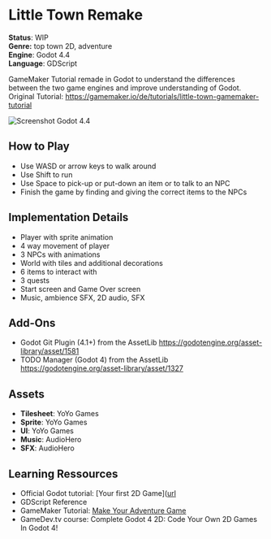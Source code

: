 # Little Town Remake

**Status**: WIP  
**Genre:** top town 2D, adventure  
**Engine**: Godot 4.4  
**Language**: GDScript  

GameMaker Tutorial remade in Godot to understand the differences between the two game engines and improve understanding of Godot.  
Original Tutorial: https://gamemaker.io/de/tutorials/little-town-gamemaker-tutorial

![Screenshot Godot 4.4](https://i.imgur.com/G9iwKYq.png)

## How to Play
- Use WASD or arrow keys to walk around
- Use Shift to run
- Use Space to pick-up or put-down an item or to talk to an NPC
- Finish the game by finding and giving the correct items to the NPCs

## Implementation Details
- Player with sprite animation
- 4 way movement of player
- 3 NPCs with animations
- World with tiles and additional decorations
- 6 items to interact with
- 3 quests
- Start screen and Game Over screen
- Music, ambience SFX, 2D audio, SFX

## Add-Ons
- Godot Git Plugin (4.1+) from the AssetLib https://godotengine.org/asset-library/asset/1581
- TODO Manager (Godot 4) from the AssetLib https://godotengine.org/asset-library/asset/1327

## Assets
- **Tilesheet**: YoYo Games
- **Sprite**: YoYo Games
- **UI**: YoYo Games
- **Music**: AudioHero
- **SFX**: AudioHero

## Learning Ressources
- Official Godot tutorial: [Your first 2D Game]([url](https://docs.godotengine.org/en/stable/getting_started/first_2d_game/index.html)
- GDScript Reference
- GameMaker Tutorial: [Make Your Adventure Game]([url](https://gamemaker.io/de/tutorials/little-town-gamemaker-tutorial))
- GameDev.tv course: Complete Godot 4 2D: Code Your Own 2D Games In Godot 4!
